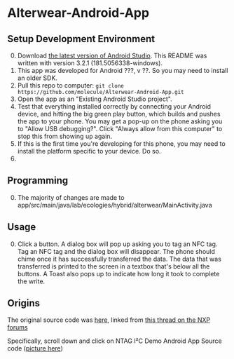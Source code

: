 # Alterwear-Android-App

## Setup Development Environment
0. Download [the latest version of Android Studio](https://developer.android.com/studio/). This README was written with version 3.2.1 (181.5056338-windows).
1. This app was developed for Android ???, v ??. So you may need to install an older SDK.
2. Pull this repo to computer: ```git clone https://github.com/molecule/Alterwear-Android-App.git```
3. Open the app as an "Existing Android Studio project".
4. Test that everything installed correctly by connecting your Android device, and hitting the big green play button, which builds and pushes the app to your phone. You may get a pop-up on the phone asking you to "Allow USB debugging?". Click "Always allow from this computer" to stop this from showing up again.
5. If this is the first time you're developing for this phone, you may need to install the platform specific to your device. Do so.
6. 

## Programming
0. The majority of changes are made to app/src/main/java/lab/ecologies/hybrid/alterwear/MainActivity.java

## Usage
0. Click a button. A dialog box will pop up asking you to tag an NFC tag. Tag an NFC tag and the dialog box will disappear. The phone should chime once it has successfully transferred the data. The data that was transferred is printed to the screen in a textbox that's below all the buttons. A Toast also pops up to indicate how long it took to complete the write.

## Origins
The original source code was [here](https://www.nxp.com/products/identification-and-security/nfc/nfc-tags-for-electronics/ntag-ic-iplus-i-explorer-kit:OM5569-NT322E?&fpsp=1&tab=Design_Tools_Tab), linked from [this thread on the NXP forums](https://community.nxp.com/thread/386404)

Specifically, scroll down and click on NTAG I²C Demo Android App Source code ([picture here](https://www.dropbox.com/s/euky57xeaabv2xb/Screenshot%202018-04-16%2013.45.59.png?dl=0))
